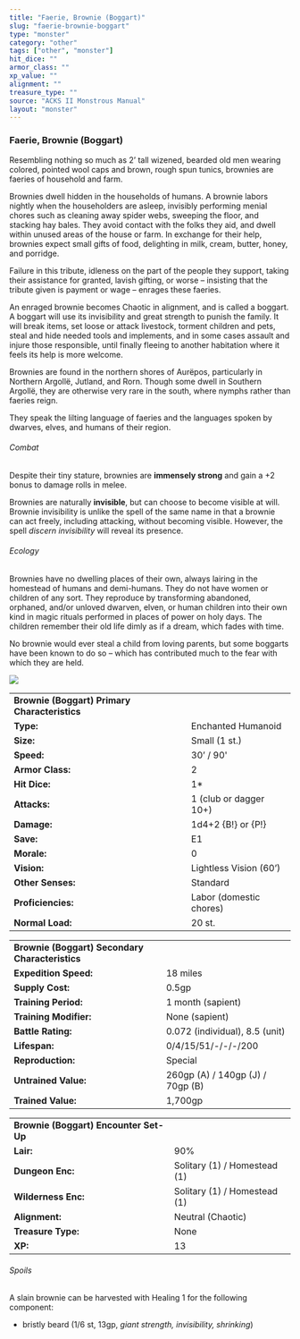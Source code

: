 ```yaml
---
title: "Faerie, Brownie (Boggart)"
slug: "faerie-brownie-boggart"
type: "monster"
category: "other"
tags: ["other", "monster"]
hit_dice: ""
armor_class: ""
xp_value: ""
alignment: ""
treasure_type: ""
source: "ACKS II Monstrous Manual"
layout: "monster"
---
```


### Faerie, Brownie (Boggart)

Resembling nothing so much as 2’ tall wizened, bearded old men wearing colored, pointed wool caps
and brown, rough spun tunics, brownies are faeries of household and farm.

Brownies dwell hidden in the households of humans. A brownie labors nightly when the householders
are asleep, invisibly performing menial chores such as cleaning away spider webs, sweeping the
floor, and stacking hay bales. They avoid contact with the folks they aid, and dwell within unused
areas of the house or farm. In exchange for their help, brownies expect small gifts of food,
delighting in milk, cream, butter, honey, and porridge.

Failure in this tribute, idleness on the part of the people they support, taking their assistance
for granted, lavish gifting, or worse – insisting that the tribute given is payment or wage –
enrages these faeries.

An enraged brownie becomes Chaotic in alignment, and is called a boggart. A boggart will use its
invisibility and great strength to punish the family. It will break items, set loose or attack
livestock, torment children and pets, steal and hide needed tools and implements, and in some cases
assault and injure those responsible, until finally fleeing to another habitation where it feels its
help is more welcome.

Brownies are found in the northern shores of Aurëpos, particularly in Northern Argollë, Jutland,
and Rorn. Though some dwell in Southern Argollë, they are otherwise very rare in the south, where
nymphs rather than faeries reign.

They speak the lilting language of faeries and the languages spoken by dwarves, elves, and humans
of their region.

###### Combat

Despite their tiny stature, brownies are **immensely strong** and gain a +2 bonus to damage rolls
in melee.

Brownies are naturally **invisible**, but can choose to become visible at will. Brownie
invisibility is unlike the spell of the same name in that a brownie can act freely, including
attacking, without becoming visible. However, the spell *discern invisibility* will reveal its
presence.

###### Ecology

Brownies have no dwelling places of their own, always lairing in the homestead of humans and
demi-humans. They do not have women or children of any sort. They reproduce by transforming
abandoned, orphaned, and/or unloved dwarven, elven, or human children into their own kind in magic
rituals performed in places of power on holy days. The children remember their old life dimly as if
a dream, which fades with time.

No brownie would ever steal a child from loving parents, but some boggarts have been known to do so
– which has contributed much to the fear with which they are held.

![](data:image/png;base64...)

|  |  |
| --- | --- |
| **Brownie (Boggart) Primary Characteristics** | |
| **Type:** | Enchanted Humanoid |
| **Size:** | Small (1 st.) |
| **Speed:** | 30’ / 90' |
| **Armor Class:** | 2 |
| **Hit Dice:** | 1\* |
| **Attacks:** | 1 (club or dagger 10+) |
| **Damage:** | 1d4+2 {B!} or {P!} |
| **Save:** | E1 |
| **Morale:** | 0 |
| **Vision:** | Lightless Vision (60’) |
| **Other Senses:** | Standard |
| **Proficiencies:** | Labor (domestic chores) |
| **Normal Load:** | 20 st. |

|  |  |
| --- | --- |
| **Brownie (Boggart) Secondary Characteristics** | |
| **Expedition Speed:** | 18 miles |
| **Supply Cost:** | 0.5gp |
| **Training Period:** | 1 month (sapient) |
| **Training Modifier:** | None (sapient) |
| **Battle Rating:** | 0.072 (individual), 8.5 (unit) |
| **Lifespan:** | 0/4/15/51/-/-/-/200 |
| **Reproduction:** | Special |
| **Untrained Value:** | 260gp (A) / 140gp (J) / 70gp (B) |
| **Trained Value:** | 1,700gp |

|  |  |
| --- | --- |
| **Brownie (Boggart) Encounter Set-Up** | |
| **Lair:** | 90% |
| **Dungeon Enc:** | Solitary (1) / Homestead (1) |
| **Wilderness Enc:** | Solitary (1) / Homestead (1) |
| **Alignment:** | Neutral (Chaotic) |
| **Treasure Type:** | None |
| **XP:** | 13 |

###### Spoils

A slain brownie can be harvested with Healing 1 for the following component:

* bristly beard (1/6 st, 13gp, *giant strength, invisibility, shrinking*)
